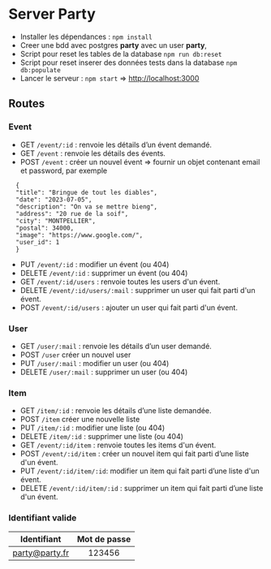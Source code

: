# Server Party

- Installer les dépendances : `npm install`
- Creer une bdd avec postgres **party** avec un user **party**,
- Script pour reset les tables de la database `npm run db:reset`
- Script pour reset inserer des données tests dans la database `npm db:populate`
- Lancer le serveur : `npm start` => <http://localhost:3000>

## Routes

### Event

- GET `/event/:id` : renvoie les détails d’un évent demandé.
- GET `/event` : renvoie les détails des évents.
- POST `/event` : créer un nouvel évent
  => fournir un objet contenant email et password, par exemple

```
  {
  "title": "Bringue de tout les diables",
  "date": "2023-07-05",
  "description": "On va se mettre bieng",
  "address": "20 rue de la soif",
  "city": "MONTPELLIER",
  "postal": 34000,
  "image": "https://www.google.com/",
  "user_id": 1
  }
```

- PUT `/event/:id` : modifier un évent (ou 404)
- DELETE `/event/:id` : supprimer un évent (ou 404)
- GET `/event/:id/users` : renvoie toutes les users d'un évent.
- DELETE `/event/:id/users/:mail` : supprimer un user qui fait parti d'un évent.
- POST `/event/:id/users` : ajouter un user qui fait parti d'un évent.

### User

- GET `/user/:mail` : renvoie les détails d’un user demandé.
- POST `/user` créer un nouvel user
- PUT `/user/:mail` : modifier un user (ou 404)
- DELETE `/user/:mail` : supprimer un user (ou 404)

### Item

- GET `/item/:id` : renvoie les détails d’une liste demandée.
- POST `/item` créer une nouvelle liste
- PUT `/item/:id` : modifier une liste (ou 404)
- DELETE `/item/:id` : supprimer une liste (ou 404)
- GET `/event/:id/item` : renvoie toutes les items d'un évent.
- POST `/event/:id/item` : créer un nouvel item qui fait parti d’une liste d'un évent.
- PUT `/event/:id/item/:id`: modifier un item qui fait parti d’une liste d'un évent.
- DELETE `/event/:id/item/:id` : supprimer un item qui fait parti d’une liste d'un évent.

### Identifiant valide

|  Identifiant   | Mot de passe |
| :------------: | :----------: |
| party@party.fr |    123456    |
